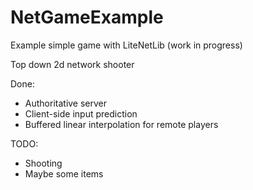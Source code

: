 # NetGameExample
Example simple game with LiteNetLib (work in progress)

Top down 2d network shooter

Done:
* Authoritative server
* Client-side input prediction
* Buffered linear interpolation for remote players

TODO:
* Shooting
* Maybe some items
